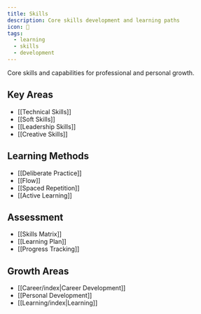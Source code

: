 ```yaml
---
title: Skills
description: Core skills development and learning paths
icon: 🎯
tags:
  - learning
  - skills
  - development
---
```


Core skills and capabilities for professional and personal growth.

## Key Areas

- [[Technical Skills]]
- [[Soft Skills]]
- [[Leadership Skills]]
- [[Creative Skills]]

## Learning Methods

- [[Deliberate Practice]]
- [[Flow]]
- [[Spaced Repetition]]
- [[Active Learning]]

## Assessment

- [[Skills Matrix]]
- [[Learning Plan]]
- [[Progress Tracking]]

## Growth Areas

- [[Career/index|Career Development]]
- [[Personal Development]]
- [[Learning/index|Learning]]
